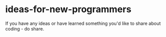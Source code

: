 ideas-for-new-programmers
=========================

If you have any ideas or have learned something you'd like to share about coding - do share.
